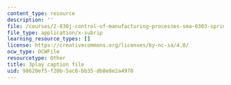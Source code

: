 ```yaml
---
content_type: resource
description: ''
file: /courses/2-830j-control-of-manufacturing-processes-sma-6303-spring-2008/98620ef5f20b5ac0bb35db8e8e2a4970_MeFCYYCATw0.vtt
file_type: application/x-subrip
learning_resource_types: []
license: https://creativecommons.org/licenses/by-nc-sa/4.0/
ocw_type: OCWFile
resourcetype: Other
title: 3play caption file
uid: 98620ef5-f20b-5ac0-bb35-db8e8e2a4970
---
```

